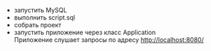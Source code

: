 - запустить MySQL  
- выполнить script.sql  
- собрать проект  
- запустить приложение через класс Application    
Приложение слушает запросы по адресу <http://localhost:8080/>